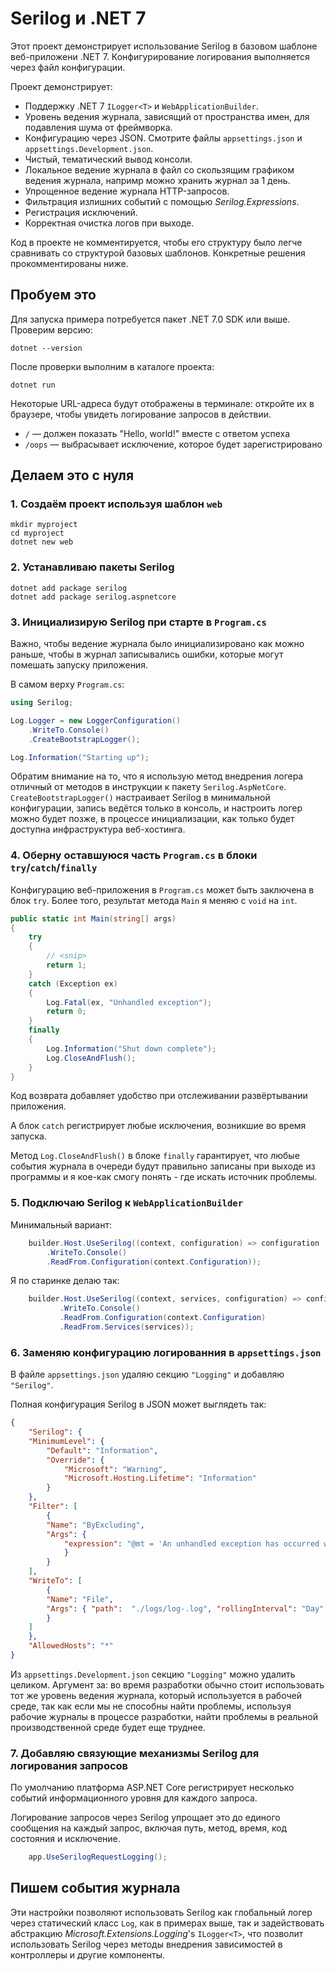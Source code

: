 ﻿# Serilog и .NET 7

Этот проект демонстрирует использование Serilog в базовом шаблоне веб-приложени .NET 7. Конфигурирование логирования выполняется через файл конфигурации.

Проект демонстрирует: 

* Поддержку .NET 7 `ILogger<T>` и `WebApplicationBuilder`.
* Уровень ведения журнала, зависящий от пространства имен, для подавления шума от фреймворка.
* Конфигурацию через JSON. Смотрите файлы `appsettings.json` и `appsettings.Development.json`.
* Чистый, тематический вывод консоли.
* Локальное ведение журнала в файл со скользящим графиком ведения журнала, напримр можно хранить журнал за 1 день.
* Упрощенное ведение журнала HTTP-запросов.
* Фильтрация излишних событий с помощью _Serilog.Expressions_.
* Регистрация исключений.
* Корректная очистка логов при выходе.

Код в проекте не комментируется, чтобы его структуру было легче сравнивать со структурой базовых шаблонов. Конкретные решения прокомментированы ниже.

## Пробуем это

Для запуска примера потребуется пакет .NET 7.0 SDK или выше. Проверим версию:

```shell
dotnet --version
```

После проверки выполним в каталоге проекта:

```shell
dotnet run
```

Некоторые URL-адреса будут отображены в терминале: откройте их в браузере, чтобы увидеть логирование запросов в действии.

* `/` &mdash; должен показать "Hello, world!" вместе с ответом успеха
* `/oops` &mdash; выбрасывает исключение, которое будет зарегистрировано

## Делаем это с нуля

### 1. Создаём проект используя шаблон `web`

```shell
mkdir myproject
cd myproject
dotnet new web
```

### 2. Устанавливаю пакеты Serilog

```shell
dotnet add package serilog
dotnet add package serilog.aspnetcore
```

### 3. Инициализирую Serilog при старте в `Program.cs`

Важно, чтобы ведение журнала было инициализировано как можно раньше, чтобы в журнал записывались ошибки, которые могут помешать запуску приложения.

В самом верху `Program.cs`:

```csharp
using Serilog;

Log.Logger = new LoggerConfiguration()
    .WriteTo.Console()
    .CreateBootstrapLogger();

Log.Information("Starting up");
```

Обратим внимание на то, что я использую метод внедрения логера отличный от методов в инструкции к пакету `Serilog.AspNetCore`. 
`CreateBootstrapLogger()` настраивает Serilog в минимальной конфигурации, запись ведётся только в консоль, и настроить логер можно будет позже, в процессе инициализации, как только будет доступна инфраструктура веб-хостинга.

### 4. Оберну оставшуюся часть `Program.cs` в блоки `try`/`catch`/`finally`

Конфигурацию веб-приложения в `Program.cs` может быть заключена в блок `try`. Более того, результат метода `Main` я меняю с `void` на `int`.

```csharp
public static int Main(string[] args)
{
    try
    {
        // <snip>
        return 1;
    }
    catch (Exception ex)
    {
        Log.Fatal(ex, "Unhandled exception");
        return 0;
    }
    finally
    {
        Log.Information("Shut down complete");
        Log.CloseAndFlush();
    }
}
```

Код возврата добавляет удобство при отслеживании развёртывании приложения.

А блок `catch` регистрирует любые исключения, возникшие во время запуска.

Метод `Log.CloseAndFlush()` в блоке `finally` гарантирует, что любые события журнала в очереди будут правильно записаны при выходе из программы и я кое-как смогу понять - где искать источник проблемы.

### 5. Подключаю Serilog к `WebApplicationBuilder`

Минимальный вариант:
```csharp
    builder.Host.UseSerilog((context, configuration) => configuration
        .WriteTo.Console()
        .ReadFrom.Configuration(context.Configuration));
```

Я по старинке делаю так:
```csharp
    builder.Host.UseSerilog((context, services, configuration) => configuration
           .WriteTo.Console()
           .ReadFrom.Configuration(context.Configuration)
           .ReadFrom.Services(services));
```

### 6. Заменяю конфигурацию логированния в `appsettings.json`

В файле `appsettings.json` удаляю секцию `"Logging"` и добавляю `"Serilog"`.

Полная конфигурация Serilog в JSON может выглядеть так:

```json
{
    "Serilog": {
    "MinimumLevel": {
        "Default": "Information",
        "Override": {
            "Microsoft": "Warning",
            "Microsoft.Hosting.Lifetime": "Information"
        }
    },
    "Filter": [
        {
        "Name": "ByExcluding",
        "Args": {
            "expression": "@mt = 'An unhandled exception has occurred while executing the request.'"
            }
        }
    ],
    "WriteTo": [
        {
        "Name": "File",
        "Args": { "path":  "./logs/log-.log", "rollingInterval": "Day" }
        }
    ]
    },
    "AllowedHosts": "*"
}
```

Из `appsettings.Development.json` секцию `"Logging"` можно удалить целиком.
Аргумент за: во время разработки обычно стоит использовать тот же уровень ведения журнала, который используется в рабочей среде, так как если мы не способны найти проблемы, используя рабочие журналы в процессе разработки, найти проблемы в реальной производственной среде будет еще труднее.

### 7. Добавляю связующие механизмы Serilog для логирования запросов

По умолчанию платформа ASP.NET Core регистрирует несколько событий информационного уровня для каждого запроса.

Логирование запросов через Serilog упрощает это до единого сообщения на каждый запрос, включая путь, метод, время, код состояния и исключение.

```csharp
    app.UseSerilogRequestLogging();
```

## Пишем события журнала

Эти настройки позволяют использовать Serilog как глобальный логер через статический класс `Log`, как в примерах выше, так и задействовать абстракцию _Microsoft.Extensions.Logging_'s
`ILogger<T>`, что позволит использовать Serilog через методы внедрения зависимостей в контроллеры и другие компоненты.
